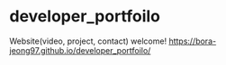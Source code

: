 # developer_portfoilo
Website(video, project, contact) welcome!
https://bora-jeong97.github.io/developer_portfoilo/

